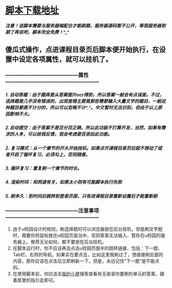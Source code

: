 # <a href="https://scriptcat.org/en/script-show-page/901">脚本下载地址</a>
***注意！该脚本需要与服务器端配合才能刷题，服务器源码暂不公开，等我服务器到期了再说吧，脚本完全免费！^\_^***
## 傻瓜式操作，点进课程目录页后脚本便开始执行，在设置中设定各项属性，就可以挂机了。
### ——————————————属性——————————————————


##### 1. 自动答题：由于题库是从答案图片ocr得到，所以答案一般会有点误差。不过，选择题是几乎没有错误的，出现差错主要是那些需要输入大量文字的题目，一般这种题目都是不计分的，所以可以忽略不计^.^。中文暂时无法识别，但由于以上原因影响不大。
##### 2.自动提交：由于答案不是百分百正确，所以此功能不打算开发，当然，如果有需求的人多，可以给我反馈，我会考虑是否添加此功能。
##### 2. 复习模式：从一个章节的开头开始挂机。如果点开课程目录页后就不想动了或者开启了循环复习，必须勾上，否则随意。
##### 3. 循环复习：重复刷一个章节的时长。
##### 4. 渲染时间：和网速有关，如果太小则有可能脚本执行失败
##### 5. 刷多久：到时间后跳转到登录页面，只有进课程目录重新设置后才能重新刷

### ——————————————注意事项——————————————————
1. 由于u校园设计的规则，刷选择题时可以浏览器放在后台挂机，但是刷文字题时，需要你将鼠标放在u校园页面当中，否则答案无法输入、暂存在u校园的服务器上。推荐无论如何，都不要放在后台挂机。
2. 在脚本运行时，你不应该再去点击u校园页面中的跳转链接，包括：下一题、Tab栏、右侧的导航。如果实在要点击，比如这里我刷过了，想直接刷后面的内容，那你应该在点击后立即刷新一下，但是，永远记住“下一题”是不能点的。
3. 在使用脚本前，你应该去[我的小屋](https://www.firstsnowlittlewhite.love)搜索查看有无收录你要刷的单元的答案，跟着那里的指引走即可。
